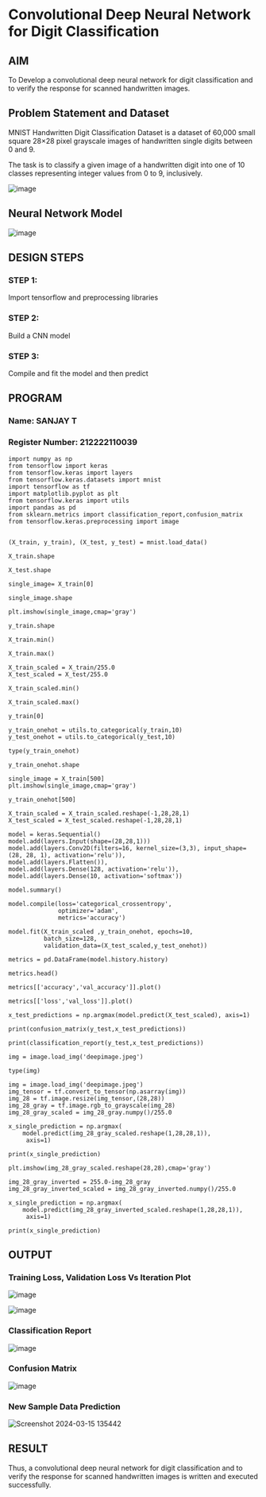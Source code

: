 # Convolutional Deep Neural Network for Digit Classification

## AIM

To Develop a convolutional deep neural network for digit classification and to verify the response for scanned handwritten images.

## Problem Statement and Dataset

MNIST Handwritten Digit Classification Dataset is a dataset of 60,000 small square 28×28 pixel grayscale images of handwritten single digits between 0 and 9.

The task is to classify a given image of a handwritten digit into one of 10 classes representing integer values from 0 to 9, inclusively.

![image](https://github.com/sanjaythiyagarajan/mnist-classification/assets/119409242/600b92da-47e0-4e7a-9bfc-95a3ab9be7f5)

## Neural Network Model

![image](https://github.com/sanjaythiyagarajan/mnist-classification/assets/119409242/a55dd61b-4523-46a6-ba74-5cdaee76071a)


## DESIGN STEPS

### STEP 1:

Import tensorflow and preprocessing libraries

### STEP 2:

Build a CNN model

### STEP 3:

Compile and fit the model and then predict

## PROGRAM

### Name: SANJAY T

### Register Number: 212222110039
```
import numpy as np
from tensorflow import keras
from tensorflow.keras import layers
from tensorflow.keras.datasets import mnist
import tensorflow as tf
import matplotlib.pyplot as plt
from tensorflow.keras import utils
import pandas as pd
from sklearn.metrics import classification_report,confusion_matrix
from tensorflow.keras.preprocessing import image


(X_train, y_train), (X_test, y_test) = mnist.load_data()

X_train.shape

X_test.shape

single_image= X_train[0]

single_image.shape

plt.imshow(single_image,cmap='gray')

y_train.shape

X_train.min()

X_train.max()

X_train_scaled = X_train/255.0
X_test_scaled = X_test/255.0

X_train_scaled.min()

X_train_scaled.max()

y_train[0]

y_train_onehot = utils.to_categorical(y_train,10)
y_test_onehot = utils.to_categorical(y_test,10)

type(y_train_onehot)

y_train_onehot.shape

single_image = X_train[500]
plt.imshow(single_image,cmap='gray')

y_train_onehot[500]

X_train_scaled = X_train_scaled.reshape(-1,28,28,1)
X_test_scaled = X_test_scaled.reshape(-1,28,28,1)

model = keras.Sequential()
model.add(layers.Input(shape=(28,28,1)))
model.add(layers.Conv2D(filters=16, kernel_size=(3,3), input_shape=(28, 28, 1), activation='relu')),
model.add(layers.Flatten()),
model.add(layers.Dense(128, activation='relu')),
model.add(layers.Dense(10, activation='softmax'))

model.summary()

model.compile(loss='categorical_crossentropy',
              optimizer='adam',
              metrics='accuracy')

model.fit(X_train_scaled ,y_train_onehot, epochs=10,
          batch_size=128,
          validation_data=(X_test_scaled,y_test_onehot))

metrics = pd.DataFrame(model.history.history)

metrics.head()

metrics[['accuracy','val_accuracy']].plot()

metrics[['loss','val_loss']].plot()

x_test_predictions = np.argmax(model.predict(X_test_scaled), axis=1)

print(confusion_matrix(y_test,x_test_predictions))

print(classification_report(y_test,x_test_predictions))

img = image.load_img('deepimage.jpeg')

type(img)

img = image.load_img('deepimage.jpeg')
img_tensor = tf.convert_to_tensor(np.asarray(img))
img_28 = tf.image.resize(img_tensor,(28,28))
img_28_gray = tf.image.rgb_to_grayscale(img_28)
img_28_gray_scaled = img_28_gray.numpy()/255.0

x_single_prediction = np.argmax(
    model.predict(img_28_gray_scaled.reshape(1,28,28,1)),
     axis=1)

print(x_single_prediction)

plt.imshow(img_28_gray_scaled.reshape(28,28),cmap='gray')

img_28_gray_inverted = 255.0-img_28_gray
img_28_gray_inverted_scaled = img_28_gray_inverted.numpy()/255.0

x_single_prediction = np.argmax(
    model.predict(img_28_gray_inverted_scaled.reshape(1,28,28,1)),
     axis=1)

print(x_single_prediction)
```


## OUTPUT

### Training Loss, Validation Loss Vs Iteration Plot

![image](https://github.com/sanjaythiyagarajan/mnist-classification/assets/119409242/d102531b-f0f8-47ea-8c99-78be19e0bd87)

![image](https://github.com/sanjaythiyagarajan/mnist-classification/assets/119409242/a3cb6780-e9c9-4555-825f-986577a03a5b)


### Classification Report

![image](https://github.com/sanjaythiyagarajan/mnist-classification/assets/119409242/f78bc69d-fcfc-4125-965c-0d5421e4b5f5)

### Confusion Matrix

![image](https://github.com/sanjaythiyagarajan/mnist-classification/assets/119409242/d7878679-b316-42a1-98ef-1e9b3395d910)


### New Sample Data Prediction

![Screenshot 2024-03-15 135442](https://github.com/sanjaythiyagarajan/mnist-classification/assets/119409242/6eef6795-f5aa-409e-9ce2-791be760c6fa)


## RESULT
Thus, a convolutional deep neural network for digit classification and to verify the response for scanned handwritten images is written and executed successfully.
